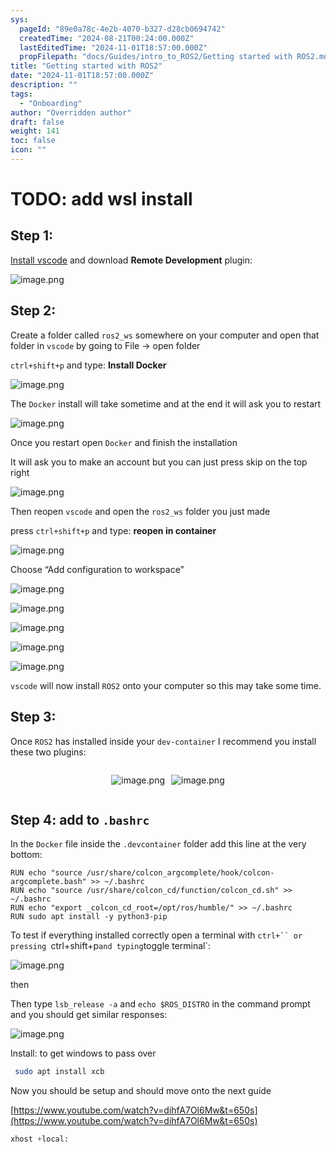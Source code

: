 ```yaml
---
sys:
  pageId: "89e0a78c-4e2b-4070-b327-d28cb0694742"
  createdTime: "2024-08-21T00:24:00.000Z"
  lastEditedTime: "2024-11-01T18:57:00.000Z"
  propFilepath: "docs/Guides/intro_to_ROS2/Getting started with ROS2.md"
title: "Getting started with ROS2"
date: "2024-11-01T18:57:00.000Z"
description: ""
tags:
  - "Onboarding"
author: "Overridden author"
draft: false
weight: 141
toc: false
icon: ""
---
```


# TODO: add wsl install

## Step 1:

[Install vscode](https://code.visualstudio.com/download) and download **Remote Development** plugin:

![image.png](https://prod-files-secure.s3.us-west-2.amazonaws.com/d518164a-d88e-44d1-a4ee-3adb3bd8bce0/efb52993-1881-4a40-b95e-6f020334f022/image.png?X-Amz-Algorithm=AWS4-HMAC-SHA256&X-Amz-Content-Sha256=UNSIGNED-PAYLOAD&X-Amz-Credential=ASIAZI2LB466VCWXIOLR%2F20250204%2Fus-west-2%2Fs3%2Faws4_request&X-Amz-Date=20250204T131459Z&X-Amz-Expires=3600&X-Amz-Security-Token=IQoJb3JpZ2luX2VjEBUaCXVzLXdlc3QtMiJHMEUCIE728uuicIpKz%2F4LbuNt7tV0yATh557HYF3QtZObZUkiAiEArIE52Ww9zZMgMcf6ycqgWKvJ9PYUoXCBp9Msks2kdX0q%2FwMILhAAGgw2Mzc0MjMxODM4MDUiDK%2Bjv63r%2FnYLsc8%2BmCrcA3O9W1485fKaFTk%2FbIb%2BoKnp20xhEVVwNL0mseWriiAfzlw5n4ARykRl35FdhEKdQrSupdWUYZbESIRO%2BUH3pbjEBkKGgPN%2Fzk92Kj0Aq1Sxv62YWot%2Fprf8uGI3T0%2FbAr2ZbRnrwHNo0Z6Im3JC%2F1a57VD8bP0a%2FPoS4%2FEqsDulmrScz%2F35sgLWU2LfaTxuQZXO4y9lu26E%2Bbost0HR0FX5o3nXTF5sobQwPD6qgprIYQyakDDtMN7ZbKycbOIRwxn3b3hgnDDaZ%2BMSsUUaTQonYv%2F20TvGSc57b4DJMhHcLHd0WbpyLwimxAbauF41TK7xS4vUaoIKSgkwPlkUcAN1x34Xuj0JylaqwpO3M1dqORTR9NuOOyKe%2FBHoHxFaDpxpo7B1dqJ4FynF5IkB5RiMWszvO8RJkmi3urCLp2GO9YqCM6Dz%2FsGORF1wKwJLBrQpdRH39DOyf%2FH4II5aj%2FfK1U0ZuOlHgzpXMgstB2OMlPxN%2BKj1jiS3NkTm%2B%2FrebKrIKoig2%2BR88DrT9gw1eh4xKdz07APmEN9lPMyk58T%2Fy2RxF7yF5rjdV%2B3GITkJNiaEqA%2Bdy7V69XT6fmGChOo7glF6DAgxoedgwITq74DGr8246aLIRzXJAcGnMM2fiL0GOqUB7eBRXKLDnP5SokC1wrr3Ibq5fcKCaeqY6LUv0WEiikVSvKnNW2m1XhgPUyissrKvE3AAIwb%2FsOVnm5bVIEM5DD0pA1Aoe3UmLFSQh79Bpai4rQRZjZrmaJJJkEAt8Eok48v8xKtdDJAQ5nRlZqcEGtGCZ%2FWt%2BBjW1WPhXDdJDxIW%2BZQjEGfJDHr9J3m39r7a4Ou1nyDelopdg9XUA8Mva8EwVL%2Bq&X-Amz-Signature=9f3e562bc594306f4a1547cd76b92a4cdfe66cd5037d5acc08aa3baf741cb17b&X-Amz-SignedHeaders=host&x-id=GetObject)

## Step 2:

Create a folder called `ros2_ws` somewhere on your computer and open that folder in `vscode` by going to File → open folder 

`ctrl+shift+p` and type: **Install Docker**

![image.png](https://prod-files-secure.s3.us-west-2.amazonaws.com/d518164a-d88e-44d1-a4ee-3adb3bd8bce0/2269dc0e-1cd5-47ff-bceb-c04ad9b2eab0/image.png?X-Amz-Algorithm=AWS4-HMAC-SHA256&X-Amz-Content-Sha256=UNSIGNED-PAYLOAD&X-Amz-Credential=ASIAZI2LB466VCWXIOLR%2F20250204%2Fus-west-2%2Fs3%2Faws4_request&X-Amz-Date=20250204T131459Z&X-Amz-Expires=3600&X-Amz-Security-Token=IQoJb3JpZ2luX2VjEBUaCXVzLXdlc3QtMiJHMEUCIE728uuicIpKz%2F4LbuNt7tV0yATh557HYF3QtZObZUkiAiEArIE52Ww9zZMgMcf6ycqgWKvJ9PYUoXCBp9Msks2kdX0q%2FwMILhAAGgw2Mzc0MjMxODM4MDUiDK%2Bjv63r%2FnYLsc8%2BmCrcA3O9W1485fKaFTk%2FbIb%2BoKnp20xhEVVwNL0mseWriiAfzlw5n4ARykRl35FdhEKdQrSupdWUYZbESIRO%2BUH3pbjEBkKGgPN%2Fzk92Kj0Aq1Sxv62YWot%2Fprf8uGI3T0%2FbAr2ZbRnrwHNo0Z6Im3JC%2F1a57VD8bP0a%2FPoS4%2FEqsDulmrScz%2F35sgLWU2LfaTxuQZXO4y9lu26E%2Bbost0HR0FX5o3nXTF5sobQwPD6qgprIYQyakDDtMN7ZbKycbOIRwxn3b3hgnDDaZ%2BMSsUUaTQonYv%2F20TvGSc57b4DJMhHcLHd0WbpyLwimxAbauF41TK7xS4vUaoIKSgkwPlkUcAN1x34Xuj0JylaqwpO3M1dqORTR9NuOOyKe%2FBHoHxFaDpxpo7B1dqJ4FynF5IkB5RiMWszvO8RJkmi3urCLp2GO9YqCM6Dz%2FsGORF1wKwJLBrQpdRH39DOyf%2FH4II5aj%2FfK1U0ZuOlHgzpXMgstB2OMlPxN%2BKj1jiS3NkTm%2B%2FrebKrIKoig2%2BR88DrT9gw1eh4xKdz07APmEN9lPMyk58T%2Fy2RxF7yF5rjdV%2B3GITkJNiaEqA%2Bdy7V69XT6fmGChOo7glF6DAgxoedgwITq74DGr8246aLIRzXJAcGnMM2fiL0GOqUB7eBRXKLDnP5SokC1wrr3Ibq5fcKCaeqY6LUv0WEiikVSvKnNW2m1XhgPUyissrKvE3AAIwb%2FsOVnm5bVIEM5DD0pA1Aoe3UmLFSQh79Bpai4rQRZjZrmaJJJkEAt8Eok48v8xKtdDJAQ5nRlZqcEGtGCZ%2FWt%2BBjW1WPhXDdJDxIW%2BZQjEGfJDHr9J3m39r7a4Ou1nyDelopdg9XUA8Mva8EwVL%2Bq&X-Amz-Signature=9b109b39fd7721ea652bb7efccb0c9bcf8f120208a8092247b1b989d865ec0e9&X-Amz-SignedHeaders=host&x-id=GetObject)

The `Docker` install will take sometime and at the end it will ask you to restart

![image.png](https://prod-files-secure.s3.us-west-2.amazonaws.com/d518164a-d88e-44d1-a4ee-3adb3bd8bce0/ed233f78-be33-4b1f-b89c-9c346c0e961e/image.png?X-Amz-Algorithm=AWS4-HMAC-SHA256&X-Amz-Content-Sha256=UNSIGNED-PAYLOAD&X-Amz-Credential=ASIAZI2LB466VCWXIOLR%2F20250204%2Fus-west-2%2Fs3%2Faws4_request&X-Amz-Date=20250204T131459Z&X-Amz-Expires=3600&X-Amz-Security-Token=IQoJb3JpZ2luX2VjEBUaCXVzLXdlc3QtMiJHMEUCIE728uuicIpKz%2F4LbuNt7tV0yATh557HYF3QtZObZUkiAiEArIE52Ww9zZMgMcf6ycqgWKvJ9PYUoXCBp9Msks2kdX0q%2FwMILhAAGgw2Mzc0MjMxODM4MDUiDK%2Bjv63r%2FnYLsc8%2BmCrcA3O9W1485fKaFTk%2FbIb%2BoKnp20xhEVVwNL0mseWriiAfzlw5n4ARykRl35FdhEKdQrSupdWUYZbESIRO%2BUH3pbjEBkKGgPN%2Fzk92Kj0Aq1Sxv62YWot%2Fprf8uGI3T0%2FbAr2ZbRnrwHNo0Z6Im3JC%2F1a57VD8bP0a%2FPoS4%2FEqsDulmrScz%2F35sgLWU2LfaTxuQZXO4y9lu26E%2Bbost0HR0FX5o3nXTF5sobQwPD6qgprIYQyakDDtMN7ZbKycbOIRwxn3b3hgnDDaZ%2BMSsUUaTQonYv%2F20TvGSc57b4DJMhHcLHd0WbpyLwimxAbauF41TK7xS4vUaoIKSgkwPlkUcAN1x34Xuj0JylaqwpO3M1dqORTR9NuOOyKe%2FBHoHxFaDpxpo7B1dqJ4FynF5IkB5RiMWszvO8RJkmi3urCLp2GO9YqCM6Dz%2FsGORF1wKwJLBrQpdRH39DOyf%2FH4II5aj%2FfK1U0ZuOlHgzpXMgstB2OMlPxN%2BKj1jiS3NkTm%2B%2FrebKrIKoig2%2BR88DrT9gw1eh4xKdz07APmEN9lPMyk58T%2Fy2RxF7yF5rjdV%2B3GITkJNiaEqA%2Bdy7V69XT6fmGChOo7glF6DAgxoedgwITq74DGr8246aLIRzXJAcGnMM2fiL0GOqUB7eBRXKLDnP5SokC1wrr3Ibq5fcKCaeqY6LUv0WEiikVSvKnNW2m1XhgPUyissrKvE3AAIwb%2FsOVnm5bVIEM5DD0pA1Aoe3UmLFSQh79Bpai4rQRZjZrmaJJJkEAt8Eok48v8xKtdDJAQ5nRlZqcEGtGCZ%2FWt%2BBjW1WPhXDdJDxIW%2BZQjEGfJDHr9J3m39r7a4Ou1nyDelopdg9XUA8Mva8EwVL%2Bq&X-Amz-Signature=38d05ceac7baa66be39d8b4ad1cc059a3607e3b03203b201956c52c18ac7c5bc&X-Amz-SignedHeaders=host&x-id=GetObject)

Once you restart open `Docker` and finish the installation

It will ask you to make an account but you can just press skip on the top right

![image.png](https://prod-files-secure.s3.us-west-2.amazonaws.com/d518164a-d88e-44d1-a4ee-3adb3bd8bce0/21010ad9-1659-4fd9-9f59-9932a09b2a3d/image.png?X-Amz-Algorithm=AWS4-HMAC-SHA256&X-Amz-Content-Sha256=UNSIGNED-PAYLOAD&X-Amz-Credential=ASIAZI2LB466VCWXIOLR%2F20250204%2Fus-west-2%2Fs3%2Faws4_request&X-Amz-Date=20250204T131459Z&X-Amz-Expires=3600&X-Amz-Security-Token=IQoJb3JpZ2luX2VjEBUaCXVzLXdlc3QtMiJHMEUCIE728uuicIpKz%2F4LbuNt7tV0yATh557HYF3QtZObZUkiAiEArIE52Ww9zZMgMcf6ycqgWKvJ9PYUoXCBp9Msks2kdX0q%2FwMILhAAGgw2Mzc0MjMxODM4MDUiDK%2Bjv63r%2FnYLsc8%2BmCrcA3O9W1485fKaFTk%2FbIb%2BoKnp20xhEVVwNL0mseWriiAfzlw5n4ARykRl35FdhEKdQrSupdWUYZbESIRO%2BUH3pbjEBkKGgPN%2Fzk92Kj0Aq1Sxv62YWot%2Fprf8uGI3T0%2FbAr2ZbRnrwHNo0Z6Im3JC%2F1a57VD8bP0a%2FPoS4%2FEqsDulmrScz%2F35sgLWU2LfaTxuQZXO4y9lu26E%2Bbost0HR0FX5o3nXTF5sobQwPD6qgprIYQyakDDtMN7ZbKycbOIRwxn3b3hgnDDaZ%2BMSsUUaTQonYv%2F20TvGSc57b4DJMhHcLHd0WbpyLwimxAbauF41TK7xS4vUaoIKSgkwPlkUcAN1x34Xuj0JylaqwpO3M1dqORTR9NuOOyKe%2FBHoHxFaDpxpo7B1dqJ4FynF5IkB5RiMWszvO8RJkmi3urCLp2GO9YqCM6Dz%2FsGORF1wKwJLBrQpdRH39DOyf%2FH4II5aj%2FfK1U0ZuOlHgzpXMgstB2OMlPxN%2BKj1jiS3NkTm%2B%2FrebKrIKoig2%2BR88DrT9gw1eh4xKdz07APmEN9lPMyk58T%2Fy2RxF7yF5rjdV%2B3GITkJNiaEqA%2Bdy7V69XT6fmGChOo7glF6DAgxoedgwITq74DGr8246aLIRzXJAcGnMM2fiL0GOqUB7eBRXKLDnP5SokC1wrr3Ibq5fcKCaeqY6LUv0WEiikVSvKnNW2m1XhgPUyissrKvE3AAIwb%2FsOVnm5bVIEM5DD0pA1Aoe3UmLFSQh79Bpai4rQRZjZrmaJJJkEAt8Eok48v8xKtdDJAQ5nRlZqcEGtGCZ%2FWt%2BBjW1WPhXDdJDxIW%2BZQjEGfJDHr9J3m39r7a4Ou1nyDelopdg9XUA8Mva8EwVL%2Bq&X-Amz-Signature=8337dd928b3ea6ffe203ee614b657778648138d76d721e3e010184206e945734&X-Amz-SignedHeaders=host&x-id=GetObject)

Then reopen `vscode` and open the `ros2_ws` folder you just made

press `ctrl+shift+p` and type: **reopen in container**

![image.png](https://prod-files-secure.s3.us-west-2.amazonaws.com/d518164a-d88e-44d1-a4ee-3adb3bd8bce0/4e93b8c2-41ad-488c-8095-c74205196118/image.png?X-Amz-Algorithm=AWS4-HMAC-SHA256&X-Amz-Content-Sha256=UNSIGNED-PAYLOAD&X-Amz-Credential=ASIAZI2LB466VCWXIOLR%2F20250204%2Fus-west-2%2Fs3%2Faws4_request&X-Amz-Date=20250204T131459Z&X-Amz-Expires=3600&X-Amz-Security-Token=IQoJb3JpZ2luX2VjEBUaCXVzLXdlc3QtMiJHMEUCIE728uuicIpKz%2F4LbuNt7tV0yATh557HYF3QtZObZUkiAiEArIE52Ww9zZMgMcf6ycqgWKvJ9PYUoXCBp9Msks2kdX0q%2FwMILhAAGgw2Mzc0MjMxODM4MDUiDK%2Bjv63r%2FnYLsc8%2BmCrcA3O9W1485fKaFTk%2FbIb%2BoKnp20xhEVVwNL0mseWriiAfzlw5n4ARykRl35FdhEKdQrSupdWUYZbESIRO%2BUH3pbjEBkKGgPN%2Fzk92Kj0Aq1Sxv62YWot%2Fprf8uGI3T0%2FbAr2ZbRnrwHNo0Z6Im3JC%2F1a57VD8bP0a%2FPoS4%2FEqsDulmrScz%2F35sgLWU2LfaTxuQZXO4y9lu26E%2Bbost0HR0FX5o3nXTF5sobQwPD6qgprIYQyakDDtMN7ZbKycbOIRwxn3b3hgnDDaZ%2BMSsUUaTQonYv%2F20TvGSc57b4DJMhHcLHd0WbpyLwimxAbauF41TK7xS4vUaoIKSgkwPlkUcAN1x34Xuj0JylaqwpO3M1dqORTR9NuOOyKe%2FBHoHxFaDpxpo7B1dqJ4FynF5IkB5RiMWszvO8RJkmi3urCLp2GO9YqCM6Dz%2FsGORF1wKwJLBrQpdRH39DOyf%2FH4II5aj%2FfK1U0ZuOlHgzpXMgstB2OMlPxN%2BKj1jiS3NkTm%2B%2FrebKrIKoig2%2BR88DrT9gw1eh4xKdz07APmEN9lPMyk58T%2Fy2RxF7yF5rjdV%2B3GITkJNiaEqA%2Bdy7V69XT6fmGChOo7glF6DAgxoedgwITq74DGr8246aLIRzXJAcGnMM2fiL0GOqUB7eBRXKLDnP5SokC1wrr3Ibq5fcKCaeqY6LUv0WEiikVSvKnNW2m1XhgPUyissrKvE3AAIwb%2FsOVnm5bVIEM5DD0pA1Aoe3UmLFSQh79Bpai4rQRZjZrmaJJJkEAt8Eok48v8xKtdDJAQ5nRlZqcEGtGCZ%2FWt%2BBjW1WPhXDdJDxIW%2BZQjEGfJDHr9J3m39r7a4Ou1nyDelopdg9XUA8Mva8EwVL%2Bq&X-Amz-Signature=2fa24035e37eaac4150109a47cc31ca3f07db1075c922e3c97135a4e0cda3295&X-Amz-SignedHeaders=host&x-id=GetObject)

Choose “Add configuration to workspace”

![image.png](https://prod-files-secure.s3.us-west-2.amazonaws.com/d518164a-d88e-44d1-a4ee-3adb3bd8bce0/9560b282-5060-4989-ba37-97e7b2c22476/image.png?X-Amz-Algorithm=AWS4-HMAC-SHA256&X-Amz-Content-Sha256=UNSIGNED-PAYLOAD&X-Amz-Credential=ASIAZI2LB466VCWXIOLR%2F20250204%2Fus-west-2%2Fs3%2Faws4_request&X-Amz-Date=20250204T131459Z&X-Amz-Expires=3600&X-Amz-Security-Token=IQoJb3JpZ2luX2VjEBUaCXVzLXdlc3QtMiJHMEUCIE728uuicIpKz%2F4LbuNt7tV0yATh557HYF3QtZObZUkiAiEArIE52Ww9zZMgMcf6ycqgWKvJ9PYUoXCBp9Msks2kdX0q%2FwMILhAAGgw2Mzc0MjMxODM4MDUiDK%2Bjv63r%2FnYLsc8%2BmCrcA3O9W1485fKaFTk%2FbIb%2BoKnp20xhEVVwNL0mseWriiAfzlw5n4ARykRl35FdhEKdQrSupdWUYZbESIRO%2BUH3pbjEBkKGgPN%2Fzk92Kj0Aq1Sxv62YWot%2Fprf8uGI3T0%2FbAr2ZbRnrwHNo0Z6Im3JC%2F1a57VD8bP0a%2FPoS4%2FEqsDulmrScz%2F35sgLWU2LfaTxuQZXO4y9lu26E%2Bbost0HR0FX5o3nXTF5sobQwPD6qgprIYQyakDDtMN7ZbKycbOIRwxn3b3hgnDDaZ%2BMSsUUaTQonYv%2F20TvGSc57b4DJMhHcLHd0WbpyLwimxAbauF41TK7xS4vUaoIKSgkwPlkUcAN1x34Xuj0JylaqwpO3M1dqORTR9NuOOyKe%2FBHoHxFaDpxpo7B1dqJ4FynF5IkB5RiMWszvO8RJkmi3urCLp2GO9YqCM6Dz%2FsGORF1wKwJLBrQpdRH39DOyf%2FH4II5aj%2FfK1U0ZuOlHgzpXMgstB2OMlPxN%2BKj1jiS3NkTm%2B%2FrebKrIKoig2%2BR88DrT9gw1eh4xKdz07APmEN9lPMyk58T%2Fy2RxF7yF5rjdV%2B3GITkJNiaEqA%2Bdy7V69XT6fmGChOo7glF6DAgxoedgwITq74DGr8246aLIRzXJAcGnMM2fiL0GOqUB7eBRXKLDnP5SokC1wrr3Ibq5fcKCaeqY6LUv0WEiikVSvKnNW2m1XhgPUyissrKvE3AAIwb%2FsOVnm5bVIEM5DD0pA1Aoe3UmLFSQh79Bpai4rQRZjZrmaJJJkEAt8Eok48v8xKtdDJAQ5nRlZqcEGtGCZ%2FWt%2BBjW1WPhXDdJDxIW%2BZQjEGfJDHr9J3m39r7a4Ou1nyDelopdg9XUA8Mva8EwVL%2Bq&X-Amz-Signature=a280feed7324f7a27fd1ee90fe116ca8d040a5de57ddd3fe1e804bc067e54d93&X-Amz-SignedHeaders=host&x-id=GetObject)

![image.png](https://prod-files-secure.s3.us-west-2.amazonaws.com/d518164a-d88e-44d1-a4ee-3adb3bd8bce0/2ee63f81-886b-48e8-a553-dc6e5eac99e4/image.png?X-Amz-Algorithm=AWS4-HMAC-SHA256&X-Amz-Content-Sha256=UNSIGNED-PAYLOAD&X-Amz-Credential=ASIAZI2LB466VCWXIOLR%2F20250204%2Fus-west-2%2Fs3%2Faws4_request&X-Amz-Date=20250204T131459Z&X-Amz-Expires=3600&X-Amz-Security-Token=IQoJb3JpZ2luX2VjEBUaCXVzLXdlc3QtMiJHMEUCIE728uuicIpKz%2F4LbuNt7tV0yATh557HYF3QtZObZUkiAiEArIE52Ww9zZMgMcf6ycqgWKvJ9PYUoXCBp9Msks2kdX0q%2FwMILhAAGgw2Mzc0MjMxODM4MDUiDK%2Bjv63r%2FnYLsc8%2BmCrcA3O9W1485fKaFTk%2FbIb%2BoKnp20xhEVVwNL0mseWriiAfzlw5n4ARykRl35FdhEKdQrSupdWUYZbESIRO%2BUH3pbjEBkKGgPN%2Fzk92Kj0Aq1Sxv62YWot%2Fprf8uGI3T0%2FbAr2ZbRnrwHNo0Z6Im3JC%2F1a57VD8bP0a%2FPoS4%2FEqsDulmrScz%2F35sgLWU2LfaTxuQZXO4y9lu26E%2Bbost0HR0FX5o3nXTF5sobQwPD6qgprIYQyakDDtMN7ZbKycbOIRwxn3b3hgnDDaZ%2BMSsUUaTQonYv%2F20TvGSc57b4DJMhHcLHd0WbpyLwimxAbauF41TK7xS4vUaoIKSgkwPlkUcAN1x34Xuj0JylaqwpO3M1dqORTR9NuOOyKe%2FBHoHxFaDpxpo7B1dqJ4FynF5IkB5RiMWszvO8RJkmi3urCLp2GO9YqCM6Dz%2FsGORF1wKwJLBrQpdRH39DOyf%2FH4II5aj%2FfK1U0ZuOlHgzpXMgstB2OMlPxN%2BKj1jiS3NkTm%2B%2FrebKrIKoig2%2BR88DrT9gw1eh4xKdz07APmEN9lPMyk58T%2Fy2RxF7yF5rjdV%2B3GITkJNiaEqA%2Bdy7V69XT6fmGChOo7glF6DAgxoedgwITq74DGr8246aLIRzXJAcGnMM2fiL0GOqUB7eBRXKLDnP5SokC1wrr3Ibq5fcKCaeqY6LUv0WEiikVSvKnNW2m1XhgPUyissrKvE3AAIwb%2FsOVnm5bVIEM5DD0pA1Aoe3UmLFSQh79Bpai4rQRZjZrmaJJJkEAt8Eok48v8xKtdDJAQ5nRlZqcEGtGCZ%2FWt%2BBjW1WPhXDdJDxIW%2BZQjEGfJDHr9J3m39r7a4Ou1nyDelopdg9XUA8Mva8EwVL%2Bq&X-Amz-Signature=7578de579abeee88c29c411a9d3492ffde4fc210c1fac17b3a984d50f5effb6a&X-Amz-SignedHeaders=host&x-id=GetObject)

![image.png](https://prod-files-secure.s3.us-west-2.amazonaws.com/d518164a-d88e-44d1-a4ee-3adb3bd8bce0/ae1580b2-b048-407e-aed9-b584224a7a04/image.png?X-Amz-Algorithm=AWS4-HMAC-SHA256&X-Amz-Content-Sha256=UNSIGNED-PAYLOAD&X-Amz-Credential=ASIAZI2LB466VCWXIOLR%2F20250204%2Fus-west-2%2Fs3%2Faws4_request&X-Amz-Date=20250204T131459Z&X-Amz-Expires=3600&X-Amz-Security-Token=IQoJb3JpZ2luX2VjEBUaCXVzLXdlc3QtMiJHMEUCIE728uuicIpKz%2F4LbuNt7tV0yATh557HYF3QtZObZUkiAiEArIE52Ww9zZMgMcf6ycqgWKvJ9PYUoXCBp9Msks2kdX0q%2FwMILhAAGgw2Mzc0MjMxODM4MDUiDK%2Bjv63r%2FnYLsc8%2BmCrcA3O9W1485fKaFTk%2FbIb%2BoKnp20xhEVVwNL0mseWriiAfzlw5n4ARykRl35FdhEKdQrSupdWUYZbESIRO%2BUH3pbjEBkKGgPN%2Fzk92Kj0Aq1Sxv62YWot%2Fprf8uGI3T0%2FbAr2ZbRnrwHNo0Z6Im3JC%2F1a57VD8bP0a%2FPoS4%2FEqsDulmrScz%2F35sgLWU2LfaTxuQZXO4y9lu26E%2Bbost0HR0FX5o3nXTF5sobQwPD6qgprIYQyakDDtMN7ZbKycbOIRwxn3b3hgnDDaZ%2BMSsUUaTQonYv%2F20TvGSc57b4DJMhHcLHd0WbpyLwimxAbauF41TK7xS4vUaoIKSgkwPlkUcAN1x34Xuj0JylaqwpO3M1dqORTR9NuOOyKe%2FBHoHxFaDpxpo7B1dqJ4FynF5IkB5RiMWszvO8RJkmi3urCLp2GO9YqCM6Dz%2FsGORF1wKwJLBrQpdRH39DOyf%2FH4II5aj%2FfK1U0ZuOlHgzpXMgstB2OMlPxN%2BKj1jiS3NkTm%2B%2FrebKrIKoig2%2BR88DrT9gw1eh4xKdz07APmEN9lPMyk58T%2Fy2RxF7yF5rjdV%2B3GITkJNiaEqA%2Bdy7V69XT6fmGChOo7glF6DAgxoedgwITq74DGr8246aLIRzXJAcGnMM2fiL0GOqUB7eBRXKLDnP5SokC1wrr3Ibq5fcKCaeqY6LUv0WEiikVSvKnNW2m1XhgPUyissrKvE3AAIwb%2FsOVnm5bVIEM5DD0pA1Aoe3UmLFSQh79Bpai4rQRZjZrmaJJJkEAt8Eok48v8xKtdDJAQ5nRlZqcEGtGCZ%2FWt%2BBjW1WPhXDdJDxIW%2BZQjEGfJDHr9J3m39r7a4Ou1nyDelopdg9XUA8Mva8EwVL%2Bq&X-Amz-Signature=903d2af611f2af6f59441c605b21b76526c0b13b9e42bb0a2d4a8b6210bc79dc&X-Amz-SignedHeaders=host&x-id=GetObject)

![image.png](https://prod-files-secure.s3.us-west-2.amazonaws.com/d518164a-d88e-44d1-a4ee-3adb3bd8bce0/53255b28-f75e-430f-b9e3-c0ac8577e42b/image.png?X-Amz-Algorithm=AWS4-HMAC-SHA256&X-Amz-Content-Sha256=UNSIGNED-PAYLOAD&X-Amz-Credential=ASIAZI2LB466VCWXIOLR%2F20250204%2Fus-west-2%2Fs3%2Faws4_request&X-Amz-Date=20250204T131459Z&X-Amz-Expires=3600&X-Amz-Security-Token=IQoJb3JpZ2luX2VjEBUaCXVzLXdlc3QtMiJHMEUCIE728uuicIpKz%2F4LbuNt7tV0yATh557HYF3QtZObZUkiAiEArIE52Ww9zZMgMcf6ycqgWKvJ9PYUoXCBp9Msks2kdX0q%2FwMILhAAGgw2Mzc0MjMxODM4MDUiDK%2Bjv63r%2FnYLsc8%2BmCrcA3O9W1485fKaFTk%2FbIb%2BoKnp20xhEVVwNL0mseWriiAfzlw5n4ARykRl35FdhEKdQrSupdWUYZbESIRO%2BUH3pbjEBkKGgPN%2Fzk92Kj0Aq1Sxv62YWot%2Fprf8uGI3T0%2FbAr2ZbRnrwHNo0Z6Im3JC%2F1a57VD8bP0a%2FPoS4%2FEqsDulmrScz%2F35sgLWU2LfaTxuQZXO4y9lu26E%2Bbost0HR0FX5o3nXTF5sobQwPD6qgprIYQyakDDtMN7ZbKycbOIRwxn3b3hgnDDaZ%2BMSsUUaTQonYv%2F20TvGSc57b4DJMhHcLHd0WbpyLwimxAbauF41TK7xS4vUaoIKSgkwPlkUcAN1x34Xuj0JylaqwpO3M1dqORTR9NuOOyKe%2FBHoHxFaDpxpo7B1dqJ4FynF5IkB5RiMWszvO8RJkmi3urCLp2GO9YqCM6Dz%2FsGORF1wKwJLBrQpdRH39DOyf%2FH4II5aj%2FfK1U0ZuOlHgzpXMgstB2OMlPxN%2BKj1jiS3NkTm%2B%2FrebKrIKoig2%2BR88DrT9gw1eh4xKdz07APmEN9lPMyk58T%2Fy2RxF7yF5rjdV%2B3GITkJNiaEqA%2Bdy7V69XT6fmGChOo7glF6DAgxoedgwITq74DGr8246aLIRzXJAcGnMM2fiL0GOqUB7eBRXKLDnP5SokC1wrr3Ibq5fcKCaeqY6LUv0WEiikVSvKnNW2m1XhgPUyissrKvE3AAIwb%2FsOVnm5bVIEM5DD0pA1Aoe3UmLFSQh79Bpai4rQRZjZrmaJJJkEAt8Eok48v8xKtdDJAQ5nRlZqcEGtGCZ%2FWt%2BBjW1WPhXDdJDxIW%2BZQjEGfJDHr9J3m39r7a4Ou1nyDelopdg9XUA8Mva8EwVL%2Bq&X-Amz-Signature=44e17bec8a9823fc9d1cb5aea56070e80176e8cbd80fa1aaedd3bd112cb1abea&X-Amz-SignedHeaders=host&x-id=GetObject)

![image.png](https://prod-files-secure.s3.us-west-2.amazonaws.com/d518164a-d88e-44d1-a4ee-3adb3bd8bce0/7c562767-5af9-4ffb-97d1-327bcdf4ee00/image.png?X-Amz-Algorithm=AWS4-HMAC-SHA256&X-Amz-Content-Sha256=UNSIGNED-PAYLOAD&X-Amz-Credential=ASIAZI2LB466VCWXIOLR%2F20250204%2Fus-west-2%2Fs3%2Faws4_request&X-Amz-Date=20250204T131459Z&X-Amz-Expires=3600&X-Amz-Security-Token=IQoJb3JpZ2luX2VjEBUaCXVzLXdlc3QtMiJHMEUCIE728uuicIpKz%2F4LbuNt7tV0yATh557HYF3QtZObZUkiAiEArIE52Ww9zZMgMcf6ycqgWKvJ9PYUoXCBp9Msks2kdX0q%2FwMILhAAGgw2Mzc0MjMxODM4MDUiDK%2Bjv63r%2FnYLsc8%2BmCrcA3O9W1485fKaFTk%2FbIb%2BoKnp20xhEVVwNL0mseWriiAfzlw5n4ARykRl35FdhEKdQrSupdWUYZbESIRO%2BUH3pbjEBkKGgPN%2Fzk92Kj0Aq1Sxv62YWot%2Fprf8uGI3T0%2FbAr2ZbRnrwHNo0Z6Im3JC%2F1a57VD8bP0a%2FPoS4%2FEqsDulmrScz%2F35sgLWU2LfaTxuQZXO4y9lu26E%2Bbost0HR0FX5o3nXTF5sobQwPD6qgprIYQyakDDtMN7ZbKycbOIRwxn3b3hgnDDaZ%2BMSsUUaTQonYv%2F20TvGSc57b4DJMhHcLHd0WbpyLwimxAbauF41TK7xS4vUaoIKSgkwPlkUcAN1x34Xuj0JylaqwpO3M1dqORTR9NuOOyKe%2FBHoHxFaDpxpo7B1dqJ4FynF5IkB5RiMWszvO8RJkmi3urCLp2GO9YqCM6Dz%2FsGORF1wKwJLBrQpdRH39DOyf%2FH4II5aj%2FfK1U0ZuOlHgzpXMgstB2OMlPxN%2BKj1jiS3NkTm%2B%2FrebKrIKoig2%2BR88DrT9gw1eh4xKdz07APmEN9lPMyk58T%2Fy2RxF7yF5rjdV%2B3GITkJNiaEqA%2Bdy7V69XT6fmGChOo7glF6DAgxoedgwITq74DGr8246aLIRzXJAcGnMM2fiL0GOqUB7eBRXKLDnP5SokC1wrr3Ibq5fcKCaeqY6LUv0WEiikVSvKnNW2m1XhgPUyissrKvE3AAIwb%2FsOVnm5bVIEM5DD0pA1Aoe3UmLFSQh79Bpai4rQRZjZrmaJJJkEAt8Eok48v8xKtdDJAQ5nRlZqcEGtGCZ%2FWt%2BBjW1WPhXDdJDxIW%2BZQjEGfJDHr9J3m39r7a4Ou1nyDelopdg9XUA8Mva8EwVL%2Bq&X-Amz-Signature=c16ab3b7165a6ad6a57f923216bce4cd41ea8c4019f904ce62089a498c3339ea&X-Amz-SignedHeaders=host&x-id=GetObject)

`vscode` will now install `ROS2` onto your computer so this may take some time.

## Step 3:

Once `ROS2` has installed inside your `dev-container` I recommend you install these two plugins:

<div style="display: flex;flex-direction: row; column-gap:10px; max-width: 630px;justify-content: center;">
<div>

![image.png](https://prod-files-secure.s3.us-west-2.amazonaws.com/d518164a-d88e-44d1-a4ee-3adb3bd8bce0/3fc3d550-5a54-4ba1-ba6b-faa01cdb7369/image.png?X-Amz-Algorithm=AWS4-HMAC-SHA256&X-Amz-Content-Sha256=UNSIGNED-PAYLOAD&X-Amz-Credential=ASIAZI2LB4665KTG7NWW%2F20250204%2Fus-west-2%2Fs3%2Faws4_request&X-Amz-Date=20250204T131503Z&X-Amz-Expires=3600&X-Amz-Security-Token=IQoJb3JpZ2luX2VjEBUaCXVzLXdlc3QtMiJIMEYCIQDyvwejoSeSy9NMUoCJZNjSuXl0sbEzVmHihuYVCJpXDAIhAPSpKs1w54R%2Bq0H6IzcOmKraa%2BfzxAbhwTt0Bqbo4GuSKv8DCC4QABoMNjM3NDIzMTgzODA1Igygg9spqrg%2FI%2F1C1cAq3AP1kdhvmxsKqpxI9sgTyY6eVQTDZRFgzS%2BU6%2BiunXdjtvpz4E404GkcS0Snk5BnCI%2Bqgl5qxMptOlBB%2F9hbYhnbijZSD%2B4YBEh9JnqUxJ1JULovS93pwFClz6%2Fk2ResfePzEXwfKnQavuj7KUew7%2Bvg9vRQVgOQFvsiZnGIvAfpNZsLvDD2QdajuJGWwx3uZSOrLynD0Sfgsl3jAS2nrY8xooiwubj06EfGP23LdRkKu64kbWq4sS%2Fl5k1FkQAEQJ6jYleolqWphS6tnqs1%2F2pIZMKiplFCvpebZ14iWH11K%2FBFsxjboZ3srGHHGw7fDQW9Hgb6grpXraOpLDHr%2F5im38WYjIH78FnQc4qqWxNzVVKNvaJMbaemNtXVhajGQFtXuO76CAL5iPg6O5%2BH352jw7JKsWI%2FQGZxX7vdKfw%2FaGn8EzSNxQQpBD5ubcEOdMP4pdysP5WZe43wniSKBQWtLKaI3Vgpsp%2FwTxkp9p9TSEQTZtMb%2B8UElSbwkdhIKnJEb28xvlgniAcjwY2vxA7mD5RklEOV0gzi7URV1Wfm28ZBuWi%2Br7TkvN7%2BEd6KqL9qGy4oOX4jH5Q4KwuOStze%2BsRUptN3nKGuE6XFSaH1NcfBWdorqJj3nmXS9TDnnoi9BjqkAUhfGG3hdKW2z74pwC8mpNUEQfJFPMFIXk66OPhiCTpRE%2FDCR1DBThhWVg47eKoMujQqlRF3HYBBgqTtgyVJLwTob%2FAkRT0E265KbCsgtz%2F6pkPC6dBYgTkYf6JhNyDczZHZ70ogOjnsUOKef34jCtsDx5fqg4lTeRbGxVPx4YsHC5u12E%2FsD4sKVrqjzoXRuaIufjEkb4qBlY%2FdB3eGhD%2FgxSWS&X-Amz-Signature=44b25940690d7b1c5379ebb03b1c59a66c15f4b71d4966b5af6051cf6fd07b16&X-Amz-SignedHeaders=host&x-id=GetObject)

</div>
<div>

![image.png](https://prod-files-secure.s3.us-west-2.amazonaws.com/d518164a-d88e-44d1-a4ee-3adb3bd8bce0/d994cc66-13c2-4093-a5a3-f84cf4601a82/image.png?X-Amz-Algorithm=AWS4-HMAC-SHA256&X-Amz-Content-Sha256=UNSIGNED-PAYLOAD&X-Amz-Credential=ASIAZI2LB466QD4DFWL5%2F20250204%2Fus-west-2%2Fs3%2Faws4_request&X-Amz-Date=20250204T131503Z&X-Amz-Expires=3600&X-Amz-Security-Token=IQoJb3JpZ2luX2VjEBUaCXVzLXdlc3QtMiJIMEYCIQClwY8G%2BFDTWDYeOTZZ6YWE2CsxTnClR%2BKFQhERYHcvFQIhAKTzMnVyl%2Bkhqt9A9uXUeHOETzc3MZrO5woLq0OxXnfCKv8DCC4QABoMNjM3NDIzMTgzODA1IgyhasiQeqLI%2F3floEMq3APXdWCsNQ%2Bkf2puY3n9axHuIut1m5au7w%2Fp69r5ruR%2Bx%2BfrIhO2MXn5I6cmzlE9sLrDYK3R6DEL%2Fwjn9iP611IJ4v8lwO6ho8Dlvs4hsv2uSxhjrtRXEqfQj2g6moy2mF9KRJI6sNKwSqJd13b6NKNnvBsFfgW9Xn1sgN6bx5skTsjRfyG76gEVYnjvACmRkfnpAKQEBQs4M5gxyrXj9uj0%2Bw9k5kgRSoHj7A2JPdB1eRLtCOs8c53B%2BPfttzwq0HkijPeIHsu8RLz5%2FkO5MxK5ztsSnizPKJaoj1x40q3i7xfic5SZJfkjFaQDa1nu0nsJnWT1ekdmC%2Bu0PEJDGDeApHHePM3zpfEOrN3bGPUnx%2Bgdb58sXlZ6QORQ0c8zzUgRol411ld7ViFY6t8Oj55a6CYm2QYCVduynHeQSFhNUbtKFHp8%2FXLiDJjtrbssMsm9ojbTHWFLghi0FJDNORZKNkTZ8wBgjCgtw7PdrjYvhvo1ACETdbU43xqA0mEPuK7B9g9%2BaQuUZqsGcBQaNcLkISjrjcFHjx1cmAz7DZPMrnBBz7SmPDLas%2B2qEKzXFFE0OgMEeQo%2FP97z8T5LKaqip54e1mni5gnHTjKDRmJQaa%2B4jZRRARiI70gqNDDpnoi9BjqkAVFP%2FAwvx1TARqg6UuedWqhw3cxN6bbGDmvEwXgEWFUTuIJo7SccARiDAcMnFSDECOPEntULGEjNlPevbT7p84ymtaBf177HfyILaf3tkz4%2FkZSj6ybjwGikx%2B2LlAkZ9z7tcNCsijoHhF7ueMj3HL6XxqDwE%2Brp%2B9%2B22s%2F%2FRCUlqI6mmRdOaPMp24uv3WN8pmoCTVJckkGuh7S2fI7pdAAicwjr&X-Amz-Signature=162c24037f6bbf57d00d33a8cbfd2f2a969a148129317a62ded6c3111ad3a1cc&X-Amz-SignedHeaders=host&x-id=GetObject)

</div>
</div>

## Step 4: add to `.bashrc`

In the `Docker` file inside the `.devcontainer` folder add this line at the very bottom: 

```docker
RUN echo "source /usr/share/colcon_argcomplete/hook/colcon-argcomplete.bash" >> ~/.bashrc
RUN echo "source /usr/share/colcon_cd/function/colcon_cd.sh" >> ~/.bashrc
RUN echo "export _colcon_cd_root=/opt/ros/humble/" >> ~/.bashrc
RUN sudo apt install -y python3-pip 
```

To test if everything installed correctly open a terminal with `ctrl+`` or pressing `ctrl+shift+p` and typing `toggle terminal`:

![image.png](https://prod-files-secure.s3.us-west-2.amazonaws.com/d518164a-d88e-44d1-a4ee-3adb3bd8bce0/6a4943d8-b04e-4c02-9a58-775f3384d1a5/image.png?X-Amz-Algorithm=AWS4-HMAC-SHA256&X-Amz-Content-Sha256=UNSIGNED-PAYLOAD&X-Amz-Credential=ASIAZI2LB466VCWXIOLR%2F20250204%2Fus-west-2%2Fs3%2Faws4_request&X-Amz-Date=20250204T131459Z&X-Amz-Expires=3600&X-Amz-Security-Token=IQoJb3JpZ2luX2VjEBUaCXVzLXdlc3QtMiJHMEUCIE728uuicIpKz%2F4LbuNt7tV0yATh557HYF3QtZObZUkiAiEArIE52Ww9zZMgMcf6ycqgWKvJ9PYUoXCBp9Msks2kdX0q%2FwMILhAAGgw2Mzc0MjMxODM4MDUiDK%2Bjv63r%2FnYLsc8%2BmCrcA3O9W1485fKaFTk%2FbIb%2BoKnp20xhEVVwNL0mseWriiAfzlw5n4ARykRl35FdhEKdQrSupdWUYZbESIRO%2BUH3pbjEBkKGgPN%2Fzk92Kj0Aq1Sxv62YWot%2Fprf8uGI3T0%2FbAr2ZbRnrwHNo0Z6Im3JC%2F1a57VD8bP0a%2FPoS4%2FEqsDulmrScz%2F35sgLWU2LfaTxuQZXO4y9lu26E%2Bbost0HR0FX5o3nXTF5sobQwPD6qgprIYQyakDDtMN7ZbKycbOIRwxn3b3hgnDDaZ%2BMSsUUaTQonYv%2F20TvGSc57b4DJMhHcLHd0WbpyLwimxAbauF41TK7xS4vUaoIKSgkwPlkUcAN1x34Xuj0JylaqwpO3M1dqORTR9NuOOyKe%2FBHoHxFaDpxpo7B1dqJ4FynF5IkB5RiMWszvO8RJkmi3urCLp2GO9YqCM6Dz%2FsGORF1wKwJLBrQpdRH39DOyf%2FH4II5aj%2FfK1U0ZuOlHgzpXMgstB2OMlPxN%2BKj1jiS3NkTm%2B%2FrebKrIKoig2%2BR88DrT9gw1eh4xKdz07APmEN9lPMyk58T%2Fy2RxF7yF5rjdV%2B3GITkJNiaEqA%2Bdy7V69XT6fmGChOo7glF6DAgxoedgwITq74DGr8246aLIRzXJAcGnMM2fiL0GOqUB7eBRXKLDnP5SokC1wrr3Ibq5fcKCaeqY6LUv0WEiikVSvKnNW2m1XhgPUyissrKvE3AAIwb%2FsOVnm5bVIEM5DD0pA1Aoe3UmLFSQh79Bpai4rQRZjZrmaJJJkEAt8Eok48v8xKtdDJAQ5nRlZqcEGtGCZ%2FWt%2BBjW1WPhXDdJDxIW%2BZQjEGfJDHr9J3m39r7a4Ou1nyDelopdg9XUA8Mva8EwVL%2Bq&X-Amz-Signature=b168066c3aaee9c9f818d7a0932706b8d019c8eea64c1a1f27ed3c68785a47b1&X-Amz-SignedHeaders=host&x-id=GetObject)

then 

Then type `lsb_release -a` and `echo $ROS_DISTRO` in the command prompt and you should get similar responses:

![image.png](https://prod-files-secure.s3.us-west-2.amazonaws.com/d518164a-d88e-44d1-a4ee-3adb3bd8bce0/3e635dec-a805-4e85-8b9e-d000e5b71a4e/image.png?X-Amz-Algorithm=AWS4-HMAC-SHA256&X-Amz-Content-Sha256=UNSIGNED-PAYLOAD&X-Amz-Credential=ASIAZI2LB466VCWXIOLR%2F20250204%2Fus-west-2%2Fs3%2Faws4_request&X-Amz-Date=20250204T131459Z&X-Amz-Expires=3600&X-Amz-Security-Token=IQoJb3JpZ2luX2VjEBUaCXVzLXdlc3QtMiJHMEUCIE728uuicIpKz%2F4LbuNt7tV0yATh557HYF3QtZObZUkiAiEArIE52Ww9zZMgMcf6ycqgWKvJ9PYUoXCBp9Msks2kdX0q%2FwMILhAAGgw2Mzc0MjMxODM4MDUiDK%2Bjv63r%2FnYLsc8%2BmCrcA3O9W1485fKaFTk%2FbIb%2BoKnp20xhEVVwNL0mseWriiAfzlw5n4ARykRl35FdhEKdQrSupdWUYZbESIRO%2BUH3pbjEBkKGgPN%2Fzk92Kj0Aq1Sxv62YWot%2Fprf8uGI3T0%2FbAr2ZbRnrwHNo0Z6Im3JC%2F1a57VD8bP0a%2FPoS4%2FEqsDulmrScz%2F35sgLWU2LfaTxuQZXO4y9lu26E%2Bbost0HR0FX5o3nXTF5sobQwPD6qgprIYQyakDDtMN7ZbKycbOIRwxn3b3hgnDDaZ%2BMSsUUaTQonYv%2F20TvGSc57b4DJMhHcLHd0WbpyLwimxAbauF41TK7xS4vUaoIKSgkwPlkUcAN1x34Xuj0JylaqwpO3M1dqORTR9NuOOyKe%2FBHoHxFaDpxpo7B1dqJ4FynF5IkB5RiMWszvO8RJkmi3urCLp2GO9YqCM6Dz%2FsGORF1wKwJLBrQpdRH39DOyf%2FH4II5aj%2FfK1U0ZuOlHgzpXMgstB2OMlPxN%2BKj1jiS3NkTm%2B%2FrebKrIKoig2%2BR88DrT9gw1eh4xKdz07APmEN9lPMyk58T%2Fy2RxF7yF5rjdV%2B3GITkJNiaEqA%2Bdy7V69XT6fmGChOo7glF6DAgxoedgwITq74DGr8246aLIRzXJAcGnMM2fiL0GOqUB7eBRXKLDnP5SokC1wrr3Ibq5fcKCaeqY6LUv0WEiikVSvKnNW2m1XhgPUyissrKvE3AAIwb%2FsOVnm5bVIEM5DD0pA1Aoe3UmLFSQh79Bpai4rQRZjZrmaJJJkEAt8Eok48v8xKtdDJAQ5nRlZqcEGtGCZ%2FWt%2BBjW1WPhXDdJDxIW%2BZQjEGfJDHr9J3m39r7a4Ou1nyDelopdg9XUA8Mva8EwVL%2Bq&X-Amz-Signature=1c819e1d64a0906d8c92d4257cb10b235d445ffafa40aa9f817d8b7898102118&X-Amz-SignedHeaders=host&x-id=GetObject)

Install:  to get windows to pass over

```bash
 sudo apt install xcb
```

Now you should be setup and should move onto the next guide 

[https://www.youtube.com/watch?v=dihfA7Ol6Mw&t=650s](https://www.youtube.com/watch?v=dihfA7Ol6Mw&t=650s)

```python
xhost +local:
```
